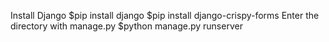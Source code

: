 Install Django
$pip install django
$pip install django-crispy-forms
Enter the directory with manage.py
$python manage.py runserver